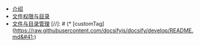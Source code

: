 <!-- _sidebar.md -->

* [介绍](README)
* [文件权限与目录](contents/文件权限与目录.md)
* [文件与目录管理](contents/Linux文件与目录管理.md)
  [//]: # (* [customTag]&#40;https://raw.githubusercontent.com/docsifyjs/docsify/develop/README.md&#41;)
